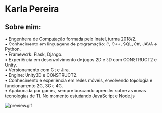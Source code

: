 # Karla Pereira
## Sobre mim:

• Engenheira de Computação formada pelo Inatel, turma 2018/2. \
• Conhecimento em linguagens de programação: C, C++, SQL, C#, JAVA e Python.\
• Framework: Flask, Django.\
• Experiência em desenvolvimento de jogos 2D e 3D com CONSTRUCT2 e Unity.\
• Versionamento com Git e Jira.\
• Engine: Unity3D e CONSTRUCT2.\
• Conhecimento e experiência em redes móveis, envolvendo topologia e funcionamento 2G, 3G e 4G.\
• Apaixonada por games, sempre buscando aprender sobre as novas tecnologias de TI. No momento estudando JavaScript e Node.js.
<!--
**karlapereira/karlapereira** is a ✨ _special_ ✨ repository because its `README.md` (this file) appears on your GitHub profile.

Here are some ideas to get you started:

- 🔭 I’m currently working on ...
- 🌱 I’m currently learning ...
- 👯 I’m looking to collaborate on ...
- 🤔 I’m looking for help with ...
- 💬 Ask me about ...
- 📫 How to reach me: ...
- 😄 Pronouns: ...
- ⚡ Fun fact: ...
-->
<img src="https://media0.giphy.com/media/L8K62iTDkzGX6/giphy.gif" alt="preview.gif" alignment="center">
